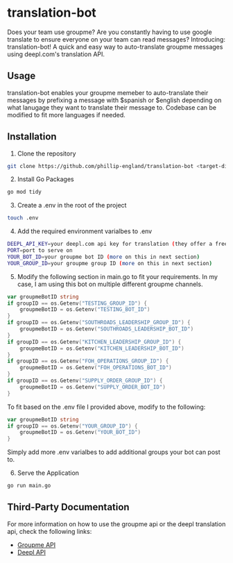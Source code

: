 # translation-bot

Does your team use groupme? Are you constantly having to use google translate to ensure everyone on your team can read messages? Introducing: translation-bot! A quick and easy way to auto-translate groupme messages using deepl.com's translation API.

## Usage

translation-bot enables your groupme memeber to auto-translate their messages by prefixing a message with $spanish or $english depending on what lanugage they want to translate their message to. Codebase can be modified to fit more languages if needed.

## Installation

1. Clone the repository

```bash
git clone https://github.com/phillip-england/translation-bot <target-directory>
```

2. Install Go Packages

```bash
go mod tidy
```

3. Create a .env in the root of the project

```bash
touch .env
```

4. Add the required environment varialbes to .env

```bash
DEEPL_API_KEY=your deepl.com api key for translation (they offer a free tier)
PORT=port to serve on
YOUR_BOT_ID=your groupme bot ID (more on this in next section)
YOUR_GROUP_ID=your groupme group ID (more on this in next section)
```

5. Modify the following section in main.go to fit your requirements. In my case, I am using this bot on multiple different groupme channels.

```go
var groupmeBotID string
if groupID == os.Getenv("TESTING_GROUP_ID") {
    groupmeBotID = os.Getenv("TESTING_BOT_ID")
}
if groupID == os.Getenv("SOUTHROADS_LEADERSHIP_GROUP_ID") {
    groupmeBotID = os.Getenv("SOUTHROADS_LEADERSHIP_BOT_ID")
}
if groupID == os.Getenv("KITCHEN_LEADERSHIP_GROUP_ID") {
    groupmeBotID = os.Getenv("KITCHEN_LEADERSHIP_BOT_ID")
}
if groupID == os.Getenv("FOH_OPERATIONS_GROUP_ID") {
    groupmeBotID = os.Getenv("FOH_OPERATIONS_BOT_ID")
}
if groupID == os.Getenv("SUPPLY_ORDER_GROUP_ID") {
    groupmeBotID = os.Getenv("SUPPLY_ORDER_BOT_ID")
}
```

To fit based on the .env file I provided above, modify to the following:

```go
var groupmeBotID string
if groupID == os.Getenv("YOUR_GROUP_ID") {
    groupmeBotID = os.Getenv("YOUR_BOT_ID")
}
```

Simply add more .env varialbes to add additional groups your bot can post to.

6. Serve the Application

```bash
go run main.go
```

## Third-Party Documentation

For more information on how to use the groupme api or the deepl translation api, check the following links:

- [Groupme API](https://dev.groupme.com/)
- [Deepl API](https://www.deepl.com/translator) 

